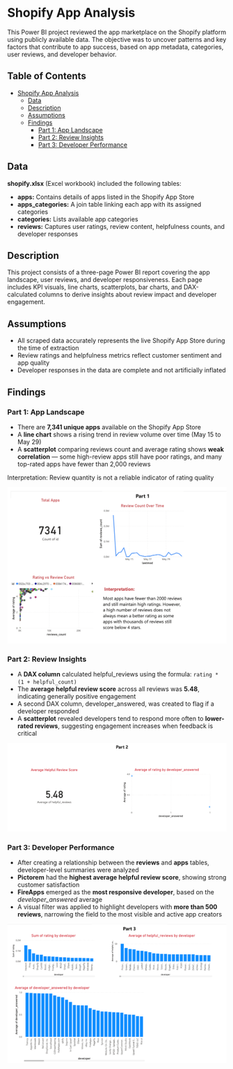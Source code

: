 # Shopify App Analysis

This Power BI project reviewed the app marketplace on the Shopify platform using publicly available data. The objective was to uncover patterns and key factors that contribute to app success, based on app metadata, categories, user reviews, and developer behavior.

## Table of Contents

- [Shopify App Analysis](#shopify-app-analysis)
  - [Data](#data)
  - [Description](#description)
  - [Assumptions](#assumptions)
  - [Findings](#findings)
    - [Part 1: App Landscape](#part-1-app-landscape)
    - [Part 2: Review Insights](#part-2-review-insights)
    - [Part 3: Developer Performance](#part-3-developer-performance)

## Data

**shopify.xlsx** (Excel workbook) included the following tables:

* **apps:** Contains details of apps listed in the Shopify App Store
* **apps_categories:** A join table linking each app with its assigned categories
* **categories:** Lists available app categories
* **reviews:** Captures user ratings, review content, helpfulness counts, and developer responses

## Description

This project consists of a three-page Power BI report covering the app landscape, user reviews, and developer responsiveness. Each page includes KPI visuals, line charts, scatterplots, bar charts, and DAX-calculated columns to derive insights about review impact and developer engagement.

## Assumptions

* All scraped data accurately represents the live Shopify App Store during the time of extraction
* Review ratings and helpfulness metrics reflect customer sentiment and app quality
* Developer responses in the data are complete and not artificially inflated

## Findings

### Part 1: App Landscape

* There are **7,341 unique apps** available on the Shopify App Store
* A **line chart** shows a rising trend in review volume over time (May 15 to May 29)
* A **scatterplot** comparing reviews count and average rating shows **weak correlation** — some high-review apps still have poor ratings, and many top-rated apps have fewer than 2,000 reviews

Interpretation: Review quantity is not a reliable indicator of rating quality  
  
![Rating vs Review Count](1_Rating_vs_Review_Count.png)

### Part 2: Review Insights

* A **DAX column** calculated helpful_reviews using the formula: `rating * (1 + helpful_count)`
* The **average helpful review score** across all reviews was **5.48**, indicating generally positive engagement
* A second DAX column, developer_answered, was created to flag if a developer responded  
* A **scatterplot** revealed developers tend to respond more often to **lower-rated reviews**, suggesting engagement increases when feedback is critical

![Review Insights](2_Review_Insights.png)

### Part 3: Developer Performance

* After creating a relationship between the **reviews** and **apps** tables, developer-level summaries were analyzed
* **Pictorem** had the **highest average helpful review score**, showing strong customer satisfaction
* **FireApps** emerged as the **most responsive developer**, based on the *developer_answered* average
* A visual filter was applied to highlight developers with **more than 500 reviews**, narrowing the field to the most visible and active app creators

![Developer Performance](3_Developer_Performance.png)
